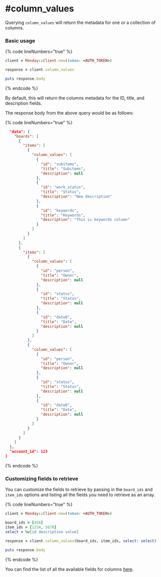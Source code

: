 # #column\_values

Querying `column_values` will return the metadata for one or a collection of columns.

### Basic usage

{% code lineNumbers="true" %}
```ruby
client = Monday::Client.new(token: <AUTH_TOKEN>)

response = client.column_values

puts response.body
```
{% endcode %}

By default, this will return the columns metadata for the ID, title, and description fields.

The response body from the above query would be as follows:

{% code lineNumbers="true" %}
```json
  "data": {
    "boards": [
      {
        "items": [
          {
            "column_values": [
              {
                "id": "subitems",
                "title": "Subitems",
                "description": null
              },
              {
                "id": "work_status",
                "title": "Status",
                "description": "New description"
              },
              {
                "id": "keywords",
                "title": "Keywords",
                "description": "This is keywords column"
              }
            ]
          }
        ]
      },
      {
        "items": [
          {
            "column_values": [
              {
                "id": "person",
                "title": "Owner",
                "description": null
              },
              {
                "id": "status",
                "title": "Status",
                "description": null
              },
              {
                "id": "date0",
                "title": "Date",
                "description": null
              }
            ]
          },
          {
            "column_values": [
              {
                "id": "person",
                "title": "Owner",
                "description": null
              },
              {
                "id": "status",
                "title": "Status",
                "description": null
              },
              {
                "id": "date0",
                "title": "Date",
                "description": null
              }
            ]
          }
        ]
      }
    ]
  },
  "account_id": 123
}
```
{% endcode %}

### Customizing fields to retrieve

You can customize the fields to retrieve by passing in the `board_ids` and `item_ids` options and listing all the fields you need to retrieve as an array.

{% code lineNumbers="true" %}
```ruby
client = Monday::Client.new(token: <AUTH_TOKEN>)

board_ids = [456]
item_ids = [1234, 5678]
select = %w[id description value]

response = client.column_values(board_ids, item_ids, select: select)

puts response.body
```
{% endcode %}

You can find the list of all the available fields for columns [here](https://developer.monday.com/api-reference/docs/column-values#fields).
